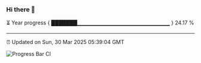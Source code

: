 ### Hi there 👋

⏳ Year progress { ███████▁▁▁▁▁▁▁▁▁▁▁▁▁▁▁▁▁▁▁▁▁▁▁ } 24.17 %

---

⏰ Updated on Sun, 30 Mar 2025 05:39:04 GMT

![Progress Bar CI](https://github.com/IshwaranRudhara/GIT-ACTION/workflows/Progress%20Bar%20CI/badge.svg)
